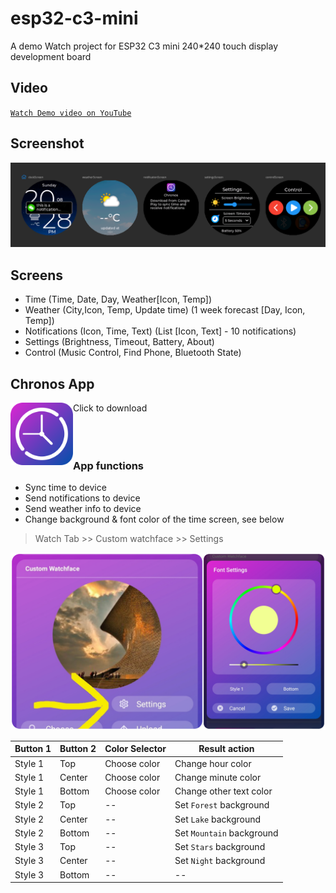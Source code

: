 # esp32-c3-mini
A demo Watch project for ESP32 C3 mini 240*240 touch display development board

## Video

[`Watch Demo video on YouTube`](https://youtu.be/u96OkjxC0Ro)

## Screenshot

![screens](c3-screens.png?raw=true "screens")

## Screens
 - Time (Time, Date, Day, Weather[Icon, Temp])
 - Weather (City,Icon, Temp, Update time) (1 week forecast [Day, Icon, Temp])
 - Notifications (Icon, Time, Text) (List [Icon, Text] - 10 notifications)
 - Settings (Brightness, Timeout, Battery, About)
 - Control (Music Control, Find Phone, Bluetooth State)

## Chronos App
Click to download
[<img src="chronos.png?raw=true" width=100 align=left>](https://fbiego.com/chronos/app?id=c3-mini)
<br><br><br><br>

### App functions
- Sync time to device
- Send notifications to device
- Send weather info to device
- Change background & font color of the time screen, see below

> Watch Tab >> Custom watchface >> Settings

![config](config.png?raw=true "config")

| Button 1 | Button 2 | Color Selector | Result action | 
| --- | --- | --- | --- | 
| Style 1 | Top | Choose color | Change hour color | 
| Style 1 | Center | Choose color | Change minute color | 
| Style 1 | Bottom | Choose color | Change other text color | 
| Style 2 | Top | -- | Set `Forest` background | 
| Style 2 | Center | -- | Set `Lake` background | 
| Style 2 | Bottom | -- | Set `Mountain` background | 
| Style 3 | Top | -- | Set `Stars` background | 
| Style 3 | Center | -- | Set `Night` background | 
| Style 3 | Bottom | -- | -- | 
